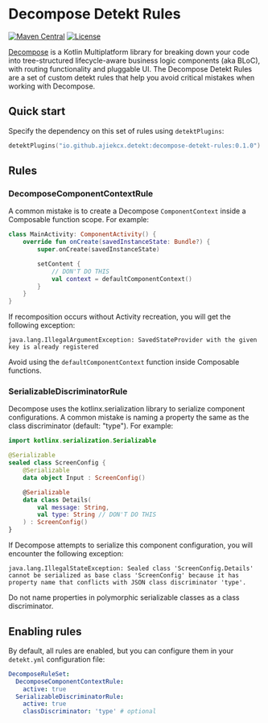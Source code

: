 # Decompose Detekt Rules
[![Maven Central](https://img.shields.io/maven-central/v/io.github.ajiekcx.detekt/decompose-detekt-rules?label=Maven%20Central)](https://central.sonatype.com/namespace/io.github.ajiekcx.detekt)
[![License](https://img.shields.io/badge/License-Apache%202.0-blue.svg)](http://www.apache.org/licenses/LICENSE-2.0)

[Decompose](https://github.com/arkivanov/Decompose) is a Kotlin Multiplatform library for breaking down your code into tree-structured lifecycle-aware business logic components (aka BLoC), with routing functionality and pluggable UI.
The Decompose Detekt Rules are a set of custom detekt rules that help you avoid critical mistakes when working with Decompose.

## Quick start

Specify the dependency on this set of rules using `detektPlugins`:

```kotlin
detektPlugins("io.github.ajiekcx.detekt:decompose-detekt-rules:0.1.0")
```

## Rules

### DecomposeComponentContextRule

A common mistake is to create a Decompose `ComponentContext` inside a Composable function scope. For example:
```kotlin
class MainActivity: ComponentActivity() {
    override fun onCreate(savedInstanceState: Bundle?) {
        super.onCreate(savedInstanceState)

        setContent {
            // DON'T DO THIS
            val context = defaultComponentContext()
        }
    }
}
```

If recomposition occurs without Activity recreation, you will get the following exception:
```
java.lang.IllegalArgumentException: SavedStateProvider with the given key is already registered
```

Avoid using the `defaultComponentContext` function inside Composable functions.

### SerializableDiscriminatorRule

Decompose uses the kotlinx.serialization library to serialize component configurations.
A common mistake is naming a property the same as the class discriminator (default: "type"). For example:

```kotlin
import kotlinx.serialization.Serializable

@Serializable
sealed class ScreenConfig {
    @Serializable
    data object Input : ScreenConfig()

    @Serializable
    data class Details(
        val message: String,
        val type: String // DON'T DO THIS
    ) : ScreenConfig()
}
```

If Decompose attempts to serialize this component configuration, you will encounter the following exception:
```
java.lang.IllegalStateException: Sealed class 'ScreenConfig.Details' cannot be serialized as base class 'ScreenConfig' because it has property name that conflicts with JSON class discriminator 'type'.
```

Do not name properties in polymorphic serializable classes as a class discriminator.

## Enabling rules

By default, all rules are enabled, but you can configure them in your `detekt.yml` configuration file:
```yaml
DecomposeRuleSet:
  DecomposeComponentContextRule:
    active: true
  SerializableDiscriminatorRule:
    active: true
    classDiscriminator: 'type' # optional
```
